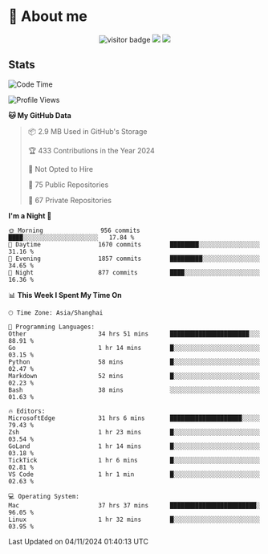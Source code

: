 <!-- ![](https://youpai.roccoshi.top/img/20200804214216.png) -->

# 🧐 About me
 
<p align="center">
<img src="https://visitor-badge.laobi.icu/badge?page_id=Lincest.Lincest&title=hits" alt="visitor badge"/>
<a href="mailto:imroccoshi@gmail.com"><img src="https://img.shields.io/badge/gmail-imroccoshi%40gmail.com-red"></a>
<a href="https://blog.roccoshi.top"><img src="https://img.shields.io/badge/blog-roccoshi-green"></a>
</p>

## Stats

<!--START_SECTION:waka-->
![Code Time](http://img.shields.io/badge/Code%20Time-1%2C664%20hrs%2028%20mins-blue)

![Profile Views](http://img.shields.io/badge/Profile%20Views-0-blue)

**🐱 My GitHub Data** 

> 📦 2.9 MB Used in GitHub's Storage 
 > 
> 🏆 433 Contributions in the Year 2024
 > 
> 🚫 Not Opted to Hire
 > 
> 📜 75 Public Repositories 
 > 
> 🔑 67 Private Repositories 
 > 
**I'm a Night 🦉** 

```text
🌞 Morning                956 commits         ████░░░░░░░░░░░░░░░░░░░░░   17.84 % 
🌆 Daytime                1670 commits        ████████░░░░░░░░░░░░░░░░░   31.16 % 
🌃 Evening                1857 commits        █████████░░░░░░░░░░░░░░░░   34.65 % 
🌙 Night                  877 commits         ████░░░░░░░░░░░░░░░░░░░░░   16.36 % 
```


📊 **This Week I Spent My Time On** 

```text
🕑︎ Time Zone: Asia/Shanghai

💬 Programming Languages: 
Other                    34 hrs 51 mins      ██████████████████████░░░   88.91 % 
Go                       1 hr 14 mins        █░░░░░░░░░░░░░░░░░░░░░░░░   03.15 % 
Python                   58 mins             █░░░░░░░░░░░░░░░░░░░░░░░░   02.47 % 
Markdown                 52 mins             █░░░░░░░░░░░░░░░░░░░░░░░░   02.23 % 
Bash                     38 mins             ░░░░░░░░░░░░░░░░░░░░░░░░░   01.63 % 

🔥 Editors: 
MicrosoftEdge            31 hrs 6 mins       ████████████████████░░░░░   79.43 % 
Zsh                      1 hr 23 mins        █░░░░░░░░░░░░░░░░░░░░░░░░   03.54 % 
GoLand                   1 hr 14 mins        █░░░░░░░░░░░░░░░░░░░░░░░░   03.18 % 
TickTick                 1 hr 6 mins         █░░░░░░░░░░░░░░░░░░░░░░░░   02.81 % 
VS Code                  1 hr 1 min          █░░░░░░░░░░░░░░░░░░░░░░░░   02.63 % 

💻 Operating System: 
Mac                      37 hrs 37 mins      ████████████████████████░   96.05 % 
Linux                    1 hr 32 mins        █░░░░░░░░░░░░░░░░░░░░░░░░   03.95 % 
```


 Last Updated on 04/11/2024 01:40:13 UTC
<!--END_SECTION:waka-->


